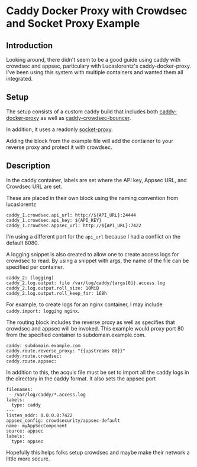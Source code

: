 # Caddy Docker Proxy with Crowdsec and Socket Proxy Example

## Introduction
Looking around, there didn't seem to be a good guide using caddy with crowdsec and appsec, particulary with Lucaslorentz's caddy-docker-proxy. I've been using this system with multiple containers and wanted them all integrated. 

## Setup
The setup consists of a custom caddy build that includes both [caddy-docker-proxy](https://github.com/lucaslorentz/caddy-docker-proxy) as well as [caddy-crowdsec-bouncer](https://github.com/hslatman/caddy-crowdsec-bouncer). 

In addition, it uses a readonly [socket-proxy](https://github.com/Tecnativa/docker-socket-proxy).

Adding the block from the example file will add the container to your reverse proxy and protect it with crowdsec.

## Description

In the caddy container, labels are set where the API key, Appsec URL, and Crowdsec URL are set. 

These are placed in their own block using the naming convention from lucaslorentz

```
caddy_1.crowdsec.api_url: http://${API_URL}:24444
caddy_1.crowdsec.api_key: ${API_KEY}
caddy_1.crowdsec.appsec_url: http://${API_URL}:7422
```

I'm using a different port for the `api_url` because I had a conflict on the default 8080.


A logging snippet is also created to allow one to create access logs for crowdsec to read. By using a snippet with args, the name of the file can be specified per container.

```
caddy_2: (logging)
caddy_2.log.output: file /var/log/caddy/{args[0]}.access.log
caddy_2.log.output.roll_size: 10MiB
caddy_2.log.output.roll_keep_for: 168h
```

For example, to create logs for an nginx container, I may include `caddy.import: logging nginx`.

The routing block includes the reverse proxy as well as specifies that crowdsec and appsec will be invoked. This example would proxy port 80 from the specified container to subdomain.example.com.

```
caddy: subdomain.example.com
caddy.route.reverse_proxy: "{{upstreams 80}}"
caddy.route.crowdsec:
caddy.route.appsec:
``` 

In addition to this, the acquis file must be set to import all the caddy logs in the directory in the caddy format. It also sets the appsec port

```
filenames:
 - /var/log/caddy/*.access.log
labels:
  type: caddy
---
listen_addr: 0.0.0.0:7422
appsec_config: crowdsecurity/appsec-default
name: myAppSecComponent
source: appsec
labels:
  type: appsec
```


Hopefully this helps folks setup crowdsec and maybe make their network a little more secure. 
